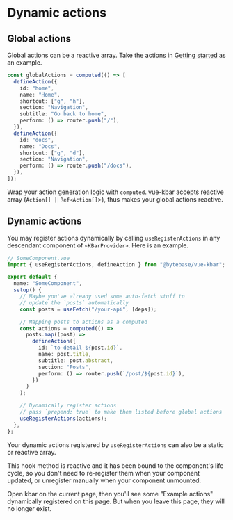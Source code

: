 # Dynamic actions

## Global actions

Global actions can be a reactive array. Take the actions in [Getting started](../intro/getting-started.html) as an example.

```typescript
const globalActions = computed(() => [
  defineAction({
    id: "home",
    name: "Home",
    shortcut: ["g", "h"],
    section: "Navigation",
    subtitle: "Go back to home",
    perform: () => router.push("/"),
  }),
  defineAction({
    id: "docs",
    name: "Docs",
    shortcut: ["g", "d"],
    section: "Navigation",
    perform: () => router.push("/docs"),
  }),
]);
```

Wrap your action generation logic with `computed`. vue-kbar accepts reactive array (`Action[] | Ref<Action[]`>), thus makes your global actions reactive.

## Dynamic actions

You may register actions dynamically by calling `useRegisterActions` in any descendant component of `<KBarProvider>`. Here is an example.

```typescript
// SomeComponent.vue
import { useRegisterActions, defineAction } from "@bytebase/vue-kbar";

export default {
  name: "SomeComponent",
  setup() {
    // Maybe you've already used some auto-fetch stuff to
    // update the `posts` automatically
    const posts = useFetch("/your-api", [deps]);

    // Mapping posts to actions as a computed
    const actions = computed(() =>
      posts.map((post) =>
        defineAction({
          id: `to-detail-${post.id}`,
          name: post.title,
          subtitle: post.abstract,
          section: "Posts",
          perform: () => router.push(`/post/${post.id}`),
        })
      )
    );

    // Dynamically register actions
    // pass `prepend: true` to make them listed before global actions
    useRegisterActions(actions);
  },
};
```

Your dynamic actions registered by `useRegisterActions` can also be a static or reactive array.

This hook method is reactive and it has been bound to the component's life cycle, so you don't need to re-register them when your component updated, or unregister manually when your component unmounted.

Open kbar on the current page, then you'll see some "Example actions" dynamically registered on this page. But when you leave this page, they will no longer exist.

<script setup>
import { useRegisterActions, defineAction } from '../../src';

function paddingLeft(str, len, pad = " ") {
  str = "" + str;
  while (str.length < len) str = pad + str;
  return str.substr(str.length - len);
}

const dynamicActions = [];
for (let i = 0; i < 5; i++) {
  dynamicActions.push(
    defineAction({
      id: `kbar.example.example#${i}`,
      name: `Example Action #${paddingLeft(i + 1, 2, "0")}`,
      section: "Example",
      perform: () => alert("Never mind, it's a example action"),
    })
  );
}

useRegisterActions(dynamicActions);
</script>
